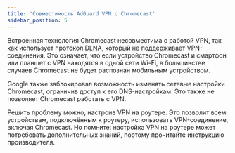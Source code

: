 ```yaml
---
title: 'Совместимость AdGuard VPN с Chromecast'
sidebar_position: 5
---
```


Встроенная технология Chromecast несовместима с работой VPN, так как использует протокол [DLNA](https://en.wikipedia.org/wiki/Digital_Living_Network_Alliance), который не поддерживает VPN-соединения. Это означает, что если устройство Chromecast и смартфон или планшет с VPN находятся в одной сети Wi-Fi, в большинстве случаев Chromecast не будет распознан мобильным устройством.

Google также заблокировал возможность изменять сетевые настройки Chromecast, ограничив доступ к его DNS-настройкам. Это также не позволяет Chromecast работать с VPN.

Решить проблему можно, настроив VPN на роутере. Это позволит всем устройствам, подключённым к роутеру, использовать VPN-соединение, включая Chromecast. Но помните: настройка VPN на роутере может потребовать дополнительных знаний, поэтому прочитайте инструкцию производителя.
